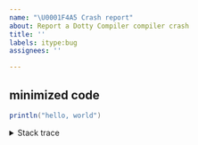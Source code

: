 ```yaml
---
name: "\U0001F4A5 Crash report"
about: Report a Dotty Compiler compiler crash
title: ''
labels: itype:bug
assignees: ''

---
```


## minimized code

```Scala
println("hello, world")
```


<details>
<summary>Stack trace</summary>

```scala
# TODO add stack trace here
```
</details>
